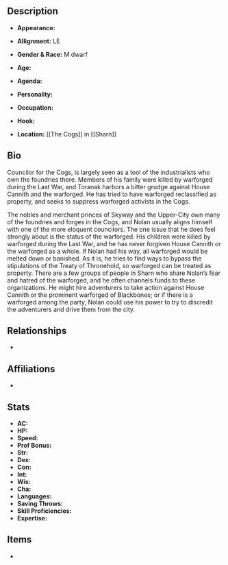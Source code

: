 ## Description
- **Appearance:** 

- **Allignment:** LE

- **Gender & Race:** M dwarf

- **Age:** 

- **Agenda:** 

- **Personality:** 

- **Occupation:** 

- **Hook:** 

- **Location:** [[The Cogs]] in [[Sharn]]

## Bio
Councilor for the Cogs, is largely seen as a tool of the industrialists who own the foundries there. Members of his family were killed by warforged during the Last War, and Toranak harbors a bitter grudge against House Cannith and the warforged. He has tried to have warforged reclassified as property, and seeks to suppress warforged activists in the Cogs.

The nobles and merchant princes of Skyway and the Upper-City own many of the foundries and forges in the Cogs, and Nolan usually aligns himself with one of the more eloquent councilors. The one issue that he does feel strongly about is the status of the warforged. His children were killed by warforged during the Last War, and he has never forgiven House Cannith or the warforged as a whole. If Nolan had his way, all warforged would be melted down or banished. As it is, he tries to find ways to bypass the stipulations of the Treaty of Thronehold, so warforged can be treated as property. There are a few groups of people in Sharn who share Nolan’s fear and hatred of the warforged, and he often channels funds to these organizations. He might hire adventurers to take action against House Cannith or the prominent warforged of Blackbones; or if there is a warforged among the party, Nolan could use his power to try to discredit the adventurers and drive them from the city.

## Relationships
- 

## Affiliations
- 

## Stats
- **AC:** 
- **HP:** 
- **Speed:** 
- **Prof Bonus:** 
- **Str:** 
- **Dex:** 
- **Con:** 
- **Int:** 
- **Wis:** 
- **Cha:** 
- **Languages:** 
- **Saving Throws:** 
- **Skill Proficiencies:** 
- **Expertise:** 


## Items
- 

